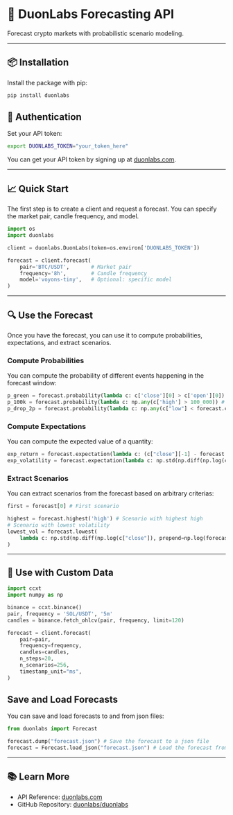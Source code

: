 # 🔮 DuonLabs Forecasting API

Forecast crypto markets with probabilistic scenario modeling.

---

## 📦 Installation

Install the package with pip:

```bash
pip install duonlabs
```

## 🔑 Authentication

Set your API token:

```bash
export DUONLABS_TOKEN="your_token_here"
```

You can get your API token by signing up at [duonlabs.com](https://duonlabs.com).

---

## 📈 Quick Start

The first step is to create a client and request a forecast. You can specify the market pair, candle frequency, and model.

```python
import os
import duonlabs

client = duonlabs.DuonLabs(token=os.environ['DUONLABS_TOKEN'])

forecast = client.forecast(
    pair='BTC/USDT',       # Market pair
    frequency='8h',        # Candle frequency
    model='voyons-tiny',   # Optional: specific model
)
```

---

## 🔍 Use the Forecast

Once you have the forecast, you can use it to compute probabilities, expectations, and extract scenarios.

### Compute Probabilities

You can compute the probability of different events happening in the forecast window:

```python
p_green = forecast.probability(lambda c: c['close'][0] > c['open'][0]) # Probability of the current candle being green
p_100k = forecast.probability(lambda c: np.any(c['high'] > 100_000)) # Probability of the price reaching 100k at some point in the window
p_drop_2p = forecast.probability(lambda c: np.any(c["low"] < forecast.cutoff_close * 0.98)) # Probability of the price having a 2% drop at some point in the window
```

### Compute Expectations

You can compute the expected value of a quantity:

```python
exp_return = forecast.expectation(lambda c: (c["close"][-1] - forecast.cutoff_close) / forecast.cutoff_close) # Expected return of holding until the end of the window
exp_volatility = forecast.expectation(lambda c: np.std(np.diff(np.log(c["close"]), prepend=np.log(forecast.cutoff_close)))) # Expected volatility
```

### Extract Scenarios

You can extract scenarios from the forecast based on arbitrary criterias:

```python
first = forecast[0] # First scenario

highest = forecast.highest('high') # Scenario with highest high
# Scenario with lowest volatility
lowest_vol = forecast.lowest(
    lambda c: np.std(np.diff(np.log(c["close"]), prepend=np.log(forecast.cutoff_close)))
)
```

---

## 🧠 Use with Custom Data

```python
import ccxt
import numpy as np

binance = ccxt.binance()
pair, frequency = 'SOL/USDT', '5m'
candles = binance.fetch_ohlcv(pair, frequency, limit=120)

forecast = client.forecast(
    pair=pair,
    frequency=frequency,
    candles=candles,
    n_steps=20,
    n_scenarios=256,
    timestamp_unit="ms",
)
```

## Save and Load Forecasts

You can save and load forecasts to and from json files:

```python
from duonlabs import Forecast

forecast.dump("forecast.json") # Save the forecast to a json file
forecast = Forecast.load_json("forecast.json") # Load the forecast from a json file
```

---

## 📚 Learn More

- API Reference: [duonlabs.com](https://duonlabs.com)
- GitHub Repository: [duonlabs/duonlabs](https://github.com/duonlabs/duonlabs)
